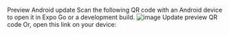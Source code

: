 Preview Android update
Scan the following QR code with an Android device to open it in Expo Go or a development build.
![image](https://github.com/vn-vietnam/react-native-test/assets/119742667/08a3552a-1bb6-47a8-b71e-66cf0783a0ec)
Update preview QR code
Or, open this link on your device:
